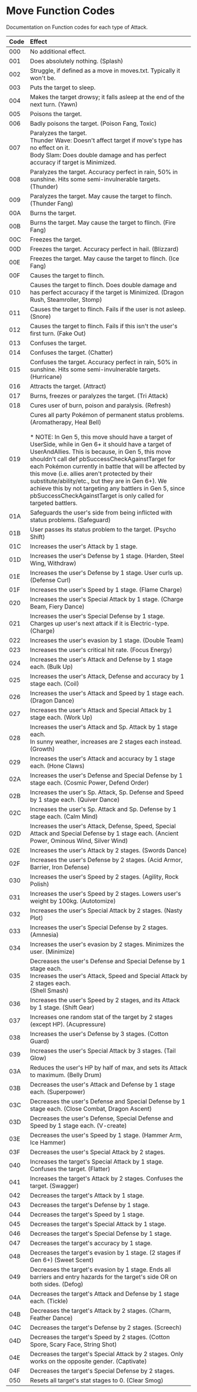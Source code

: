 # Move Function Codes
Documentation on Function codes for each type of Attack.

| Code | Effect |
| :---- | :--- |
| 000 | No additional effect. |
| 001 | Does absolutely nothing. (Splash) |
| 002 | Struggle, if defined as a move in moves.txt. Typically it won't be. |
| 003 | Puts the target to sleep. |
| 004 | Makes the target drowsy; it falls asleep at the end of the next turn. (Yawn) |
| 005 | Poisons the target. |
| 006 | Badly poisons the target. (Poison Fang, Toxic) |
| 007 | Paralyzes the target.<br>Thunder Wave: Doesn't affect target if move's type has no effect on it.<br>Body Slam: Does double damage and has perfect accuracy if target is Minimized. |
| 008 | Paralyzes the target. Accuracy perfect in rain, 50% in sunshine. Hits some semi-invulnerable targets. (Thunder) |
| 009 | Paralyzes the target. May cause the target to flinch. (Thunder Fang) |
| 00A | Burns the target. |
| 00B | Burns the target. May cause the target to flinch. (Fire Fang) |
| 00C | Freezes the target. |
| 00D | Freezes the target. Accuracy perfect in hail. (Blizzard) |
| 00E | Freezes the target. May cause the target to flinch. (Ice Fang)
| 00F | Causes the target to flinch. |
| 010 | Causes the target to flinch. Does double damage and has perfect accuracy if the target is Minimized. (Dragon Rush, Steamroller, Stomp) |
| 011 | Causes the target to flinch. Fails if the user is not asleep. (Snore) |
| 012 | Causes the target to flinch. Fails if this isn't the user's first turn. (Fake Out) |
| 013 | Confuses the target. |
| 014 | Confuses the target. (Chatter) |
| 015 | Confuses the target. Accuracy perfect in rain, 50% in sunshine. Hits some semi-invulnerable targets. (Hurricane) |
| 016 | Attracts the target. (Attract) |
| 017 | Burns, freezes or paralyzes the target. (Tri Attack) |
| 018 | Cures user of burn, poison and paralysis. (Refresh) |
| 019 | Cures all party Pokémon of permanent status problems. (Aromatherapy, Heal Bell)<br><br>* NOTE: In Gen 5, this move should have a target of UserSide, while in Gen 6+ it should have a target of UserAndAllies. This is because, in Gen 5, this move shouldn't call def pbSuccessCheckAgainstTarget for each Pokémon currently in battle that will be affected by this move (i.e. allies aren't protected by their substitute/ability/etc., but they are in Gen 6+). We achieve this by not targeting any battlers in Gen 5, since pbSuccessCheckAgainstTarget is only called for targeted battlers. |
| 01A | Safeguards the user's side from being inflicted with status problems. (Safeguard) |
| 01B | User passes its status problem to the target. (Psycho Shift) |
| 01C | Increases the user's Attack by 1 stage. |
| 01D | Increases the user's Defense by 1 stage. (Harden, Steel Wing, Withdraw) |
| 01E | Increases the user's Defense by 1 stage. User curls up. (Defense Curl) |
| 01F | Increases the user's Speed by 1 stage. (Flame Charge) |
| 020 | Increases the user's Special Attack by 1 stage. (Charge Beam, Fiery Dance) |
| 021 | Increases the user's Special Defense by 1 stage. Charges up user's next attack if it is Electric-type. (Charge) |
| 022 | Increases the user's evasion by 1 stage. (Double Team) |
| 023 | Increases the user's critical hit rate. (Focus Energy) |
| 024 | Increases the user's Attack and Defense by 1 stage each. (Bulk Up) |
| 025 | Increases the user's Attack, Defense and accuracy by 1 stage each. (Coil) |
| 026 | Increases the user's Attack and Speed by 1 stage each. (Dragon Dance) |
| 027 | Increases the user's Attack and Special Attack by 1 stage each. (Work Up) |
| 028 | Increases the user's Attack and Sp. Attack by 1 stage each.<br>In sunny weather, increases are 2 stages each instead. (Growth) |
| 029 | Increases the user's Attack and accuracy by 1 stage each. (Hone Claws) |
| 02A | Increases the user's Defense and Special Defense by 1 stage each. (Cosmic Power, Defend Order) |
| 02B | Increases the user's Sp. Attack, Sp. Defense and Speed by 1 stage each. (Quiver Dance) |
| 02C | Increases the user's Sp. Attack and Sp. Defense by 1 stage each. (Calm Mind) |
| 02D | Increases the user's Attack, Defense, Speed, Special Attack and Special Defense by 1 stage each. (Ancient Power, Ominous Wind, Silver Wind) |
| 02E | Increases the user's Attack by 2 stages. (Swords Dance) |
| 02F | Increases the user's Defense by 2 stages. (Acid Armor, Barrier, Iron Defense) |
| 030 | Increases the user's Speed by 2 stages. (Agility, Rock Polish) |
| 031 | Increases the user's Speed by 2 stages. Lowers user's weight by 100kg. (Autotomize) |
| 032 | Increases the user's Special Attack by 2 stages. (Nasty Plot) |
| 033 | Increases the user's Special Defense by 2 stages. (Amnesia) |
| 034 | Increases the user's evasion by 2 stages. Minimizes the user. (Minimize) |
| 035 | Decreases the user's Defense and Special Defense by 1 stage each.<br>Increases the user's Attack, Speed and Special Attack by 2 stages each.<br>(Shell Smash) |
| 036 | Increases the user's Speed by 2 stages, and its Attack by 1 stage. (Shift Gear) |
| 037 | Increases one random stat of the target by 2 stages (except HP). (Acupressure) |
| 038 | Increases the user's Defense by 3 stages. (Cotton Guard) |
| 039 | Increases the user's Special Attack by 3 stages. (Tail Glow) |
| 03A | Reduces the user's HP by half of max, and sets its Attack to maximum. (Belly Drum) |
| 03B | Decreases the user's Attack and Defense by 1 stage each. (Superpower) |
| 03C | Decreases the user's Defense and Special Defense by 1 stage each. (Close Combat, Dragon Ascent) |
| 03D | Decreases the user's Defense, Special Defense and Speed by 1 stage each. (V-create) |
| 03E | Decreases the user's Speed by 1 stage. (Hammer Arm, Ice Hammer) |
| 03F | Decreases the user's Special Attack by 2 stages. |
| 040 | Increases the target's Special Attack by 1 stage. Confuses the target. (Flatter) |
| 041 | Increases the target's Attack by 2 stages. Confuses the target. (Swagger) |
| 042 | Decreases the target's Attack by 1 stage. |
| 043 | Decreases the target's Defense by 1 stage. |
| 044 | Decreases the target's Speed by 1 stage. |
| 045 | Decreases the target's Special Attack by 1 stage. |
| 046 | Decreases the target's Special Defense by 1 stage. |
| 047 | Decreases the target's accuracy by 1 stage. |
| 048 | Decreases the target's evasion by 1 stage. (2 stages if Gen 6+) (Sweet Scent) |
| 049 | Decreases the target's evasion by 1 stage. Ends all barriers and entry hazards for the target's side OR on both sides. (Defog) |
| 04A | Decreases the target's Attack and Defense by 1 stage each. (Tickle) |
| 04B | Decreases the target's Attack by 2 stages. (Charm, Feather Dance) |
| 04C | Decreases the target's Defense by 2 stages. (Screech) |
| 04D | Decreases the target's Speed by 2 stages. (Cotton Spore, Scary Face, String Shot) |
| 04E | Decreases the target's Special Attack by 2 stages. Only works on the opposite gender. (Captivate) |
| 04F | Decreases the target's Special Defense by 2 stages. |
| 050 | Resets all target's stat stages to 0. (Clear Smog) |
